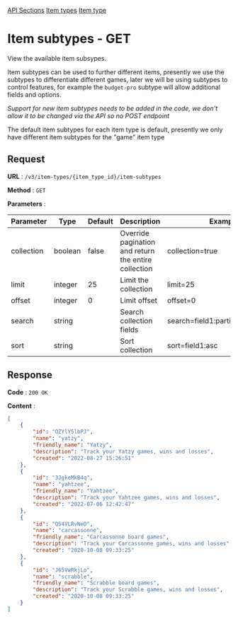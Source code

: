 [API Sections](../Sections.md)
[Item types](../item-types/GET.md)
[Item type](../item-type/GET.md)

# Item subtypes - GET

View the available item subsypes.

Item subtypes can be used to further different items, presently we use the subtypes to differentiate different games, later we will be using subtypes to control features, for example the `budget-pro` subtype will allow additional fields and options.

*Support for new item subtypes needs to be added in the code, we don't allow it to be changed via the API so no POST endpoint*

The default item subtypes for each item type is default, presently we only have different item subtypes for the "game" item type

## Request

**URL** : `/v3/item-types/{item_type_id}/item-subtypes`

**Method** : `GET`

**Parameters** :

Parameter | Type | Default | Description | Example
---|---|---|---|---
collection | boolean | false | Override pagination and return the entire collection | collection=true
limit | integer | 25 | Limit the collection | limit=25
offset | integer | 0 | Limit offset | offset=0
search | string | | Search collection fields | search=field1:partial_search_term|field2:partial_search_term
sort | string | | Sort collection | sort=field1:asc|field2:desc

## Response

**Code** : `200 OK`

**Content** : 
```json
[
    {
        "id": "OZYlY5lbPJ",
        "name": "yatzy",
        "friendly_name": "Yatzy",
        "description": "Track your Yatzy games, wins and losses",
        "created": "2022-08-27 15:26:51"
    },
    {
        "id": "3JgkeMkB4q",
        "name": "yahtzee",
        "friendly_name": "Yahtzee",
        "description": "Track your Yahtzee games, wins and losses",
        "created": "2022-07-06 12:42:47"
    },
    {
        "id": "Q54VLRvNeD",
        "name": "carcassonne",
        "friendly_name": "Carcassonne board games",
        "description": "Track your Carcassonne games, wins and losses",
        "created": "2020-10-08 09:33:25"
    },
    {
        "id": "J65VwRkjLo",
        "name": "scrabble",
        "friendly_name": "Scrabble board games",
        "description": "Track your Scrabble games, wins and losses",
        "created": "2020-10-08 09:33:25"
    }
]
```
